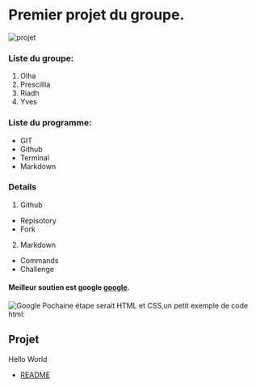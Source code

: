 # Premier projet du groupe.
![projet](https://i.pinimg.com/originals/da/4c/a4/da4ca436bc73c97abb3f45de03ad9e99.gif)
### Liste du groupe:  
1. Olha  
2. Prescillia  
3. Riadh  
4. Yves  <br>
### Liste du programme:
- GIT 
- Github  
- Terminal  
- Markdown  <br>
### Details  
1. Github  
- Repisotory
- Fork
2. Markdown
- Commands
- Challenge<br>
#### Meilleur soutien est google [google](https://www.google.com/).  
![Google](https://external-content.duckduckgo.com/iu/?u=https%3A%2F%2Ftechstory.in%2Fwp-content%2Fuploads%2F2018%2F05%2FGoogles-new-logo.jpg&f=1&nofb=1&ipt=9de2c39f36849c98ed5d7c0ee43c2a8967f8ecc9aa642fcee31dca6ff5bafb51&ipo=images)
Pochaine étape serait HTML et CSS,un petit exemple de code html:  

<h2>Projet</h2>
<p>Hello World</p>

* [README](README.md)